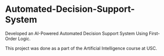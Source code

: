 # Automated-Decision-Support-System

Developed an AI-Powered Automated Decision Support System Using First-Order Logic.

This project was done as a part of the Artificial Intelligence course at USC.
